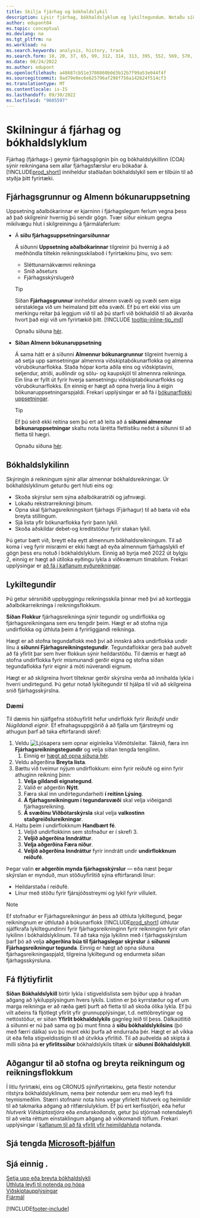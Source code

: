 ```yaml
---
title: Skilja fjárhag og bókhaldslykil
description: Lýsir fjárhag, bókhaldslyklum og lykiltegundum. Notaðu síðu fjárhagsuppsetningar til að tilgreina meðhöndlun bókhaldsvandamála í fyrirtækinu.
author: edupont04
ms.topic: conceptual
ms.devlang: na
ms.tgt_pltfrm: na
ms.workload: na
ms.search.keywords: analysis, history, track
ms.search.form: 18, 20, 37, 65, 99, 312, 314, 313, 395, 552, 569, 570, 634, 790, 791, 1158
ms.date: 08/24/2022
ms.author: edupont
ms.openlocfilehash: a48687cb51e3708860b0d3b12b7f99a53e044f4f
ms.sourcegitcommit: 8ad79e0ec6e625796af298f756a142624f514cf3
ms.translationtype: MT
ms.contentlocale: is-IS
ms.lasthandoff: 09/30/2022
ms.locfileid: "9605597"
---
```

# <a name="understanding-the-general-ledger-and-chart-of-accounts"></a>Skilningur á fjárhag og bókhaldslyklum

Fjárhag (fjárhags-) geymir fjárhagsgögnin þín og bókhaldslykillinn (COA) sýnir reikningana sem allar fjárhagsfærslur eru bókaðar á. [!INCLUDE[prod_short](includes/prod_short.md)] inniheldur staðlaðan bókhaldslykil sem er tilbúin til að styðja þitt fyrirtæki.

## <a name="general-ledger-setup-and-general-posting-setup"></a>Fjárhagsgrunnur og Almenn bókunaruppsetning

Uppsetning aðalbókarinnar er kjarninn í fjárhagslegum ferlum vegna þess að það skilgreinir hvernig þú sendir gögn. Tvær síður einkum gegna mikilvægu hlut í skilgreiningu á fjármálaferlum:  

* Á **síðu fjárhagsuppsetningarsíðunnar**

  Á síðunni **Uppsetning aðalbókarinnar** tilgreinir þú hvernig á að meðhöndla tiltekin reikningsskilaboð í fyrirtækinu þínu, svo sem:  

  * Sléttunarnákvæmni reikninga  
  * Snið aðseturs  
  * Fjárhagsskýrslugerð

  > [!TIP]
  > Síðan **Fjárhagsgrunnur** innheldur almenn svæði og svæði sem eiga sérstaklega við um heimaland þitt eða svæði. Ef þú ert ekki viss um merkingu reitar þá leggjum við til að þú starfi við bókhaldið til að ákvarða hvort það eigi við um fyrirtækið þitt. [!INCLUDE [tooltip-inline-tip_md](includes/tooltip-inline-tip_md.md)]  

  Opnaðu síðuna [hér](https://businesscentral.dynamics.com/?page=118).
  
* **Síðan Almenn bókunaruppsetning**

  Á sama hátt er á síðunni **Almennur bókunargrunnur** tilgreint hvernig á að setja upp samsetningar almennra viðskiptabókunarflokka og almenna vörubókunarflokka. Staða hópar korta aðila eins og viðskiptavini, seljendur, atriði, auðlindir og sölu- og kaupskjöl til almennra reikninga. Ein lína er fyllt út fyrir hverja samsetningu viðskiptabókunarflokks og vörubókunarflokks. En einnig er hægt að opna hverja línu á eigin bókunaruppsetningarspjaldi. Frekari upplýsingar er að fá í [bókunarflokki uppsetningar](finance-posting-groups.md).  

  > [!TIP]
  > Ef þú sérð ekki reitina sem þú ert að leita að á **síðunni almennar bókunaruppsetningar** skaltu nota lárétta flettistiku neðst á síðunni til að fletta til hægri.  

  Opnaðu síðuna [hér](https://businesscentral.dynamics.com/?page=314).

## <a name="the-chart-of-accounts"></a>Bókhaldslykilinn

Skýringin á reikningum sýnir allar almennar bókhaldsreikningar. Úr bókhaldslyklinum geturðu gert hluti eins og:  

* Skoða skýrslur sem sýna aðalbókaratriði og jafnvægi.  
* Lokaðu rekstrarreikningi þínum.  
* Opna skal fjárhagsreikningskort fjárhags (Fjárhagur) til að bæta við eða breyta stillingum.  
* Sjá lista yfir bókunarflokka fyrir þann lykil.
* Skoða aðskildar debet-og kreditstöður fyrir stakan lykil.

Þú getur bætt við, breytt eða eytt almennum bókhaldsreikningum. Til að koma í veg fyrir misræmi er ekki hægt að eyða almennum fjárhagslykli ef gögn þess eru notuð í bókhaldslyklum. Einnig að byrja með 2022 út bylgju 2, einnig er hægt að útiloka eyðingu lykla á viðkvæmum tímabilum. Frekari upplýsingar er [að fá í kaflanum eyðureikningar](finance-setup-chart-accounts.md#delete-accounts).  

## <a name="account-categories"></a>Lykiltegundir

Þú getur sérsniðið uppbyggingu reikningsskila þinnar með því að kortleggja aðalbókarreikninga í reikningsflokkum.  

**Síðan Flokkur** fjárhagsreikninga sýnir tegundir og undirflokka og fjárhagsreikningana sem eru tengdir þeim. Hægt er að stofna nýja undirflokka og úthluta þeim á fyrirliggjandi reikninga.  

Hægt er að stofna tegundaflokk með því að innskrá aðra undirflokka undir línu á **síðunni Fjárhagsreikningstegundir**. Tegundaflokkar gera það auðvelt að fá yfirlit þar sem hver flokkun sýnir heildarstöðu. Til dæmis er hægt að stofna undirflokka fyrir mismunandi gerðir eigna og stofna síðan tegundaflokka fyrir eignir á móti núverandi eignum.  

Hægt er að skilgreina hvort tilteknar gerðir skýrslna verða að innihalda lykla í hverri undirtegund. Þú getur notað lykiltegundir til hjálpa til við að skilgreina snið fjárhagsskýrslna.  

### <a name="example"></a>Dæmi

Til dæmis hin sjálfgefna stöðuyfirlit hefur undirflokk fyrir *Reiðufé* undir *Núgildandi eignir*. Ef efnahagsuppgjörið á að fjalla um fjárstreymi og athugun þarf að taka eftirfarandi skref:

1. Veldu ![Ljósapera sem opnar eiginleika Viðmótsleitar.](media/ui-search/search_small.png "Segðu mér hvað þú vilt gera") Táknið, færa inn **Fjárhagsreikningstegundir** og velja síðan tengda tengilinn.
   1. Einnig er [hægt að opna síðuna hér](https://businesscentral.dynamics.com/?page=790).
2. Veldu aðgerðina **Breyta lista**.
3. Bættu við tveimur nýjum undirflokkum: einn fyrir reiðufé og einn fyrir athuginn reikning þinn:
   1. **Velja gildandi eignategund**.
   2. Valið er aðgerðin **Nýtt**.
   3. Færa skal inn undirtegundarheiti **í reitinn Lýsing**.
   4. **Á fjárhagsreikningum í tegundarsvæði** skal velja viðeigandi fjárhagsreikning.
   5. **Á svæðinu Viðbótarskýrsla** skal velja **valkostinn staðgreiðslureikningar**.
4. Haltu þeim í undirflokknum **Handbært fé**.
   1. Veljið undirflokkinn sem stofnaður er í skrefi 3.
   2. **Veljið aðgerðina Inndráttur**.
   3. **Velja aðgerðina Færa niður**.
   4. **Veljið aðgerðina Inndráttur** fyrir inndrátt undir **undirflokknum reiðufé**.

Þegar valin **er aðgerðin mynda fjárhagsskýrslur** — eða næst þegar skýrslan er mynduð, mun stöðuyfirlitið sýna eftirfarandi línur:

* Heildarstaða í reiðufé.
* Línur með stöðu fyrir fjársjóðsstreymi og lykil fyrir villuleit.  

> [!NOTE]
> Ef stofnaður er Fjárhagsreikningur án þess að úthluta lykiltegund, þegar reikningnum er úthlutað á bókunarflokk [!INCLUDE[prod_short](includes/prod_short.md)] úthlutar sjálfkrafa lykiltegundinni fyrir fjárhagsreikninginn fyrir reikninginn fyrir ofan lykilinn í bókhaldslyklinum. Til að taka nýja lykilinn með í fjárhagsskýrslum þarf þó að velja **aðgerðina búa til fjárhagslegar skýrslur** á **síðunni Fjárhagsreikningur tegunda**. Einnig er hægt að opna síðuna fjárhagsreikningaspjald, tilgreina lykiltegund og endurmeta síðan fjárhagsskýrsluna.

## <a name="get-a-quick-overview"></a>Fá flýtiyfirlit

**Síðan Bókhaldslykill** birtir lykla í stigveldislista sem býður upp á hraðan aðgang að lykilupplýsingum hvers lykils. Listinn er þó kyrrstæður og ef um marga reikninga er að ræða gæti þurft að fletta til að skoða ólíka lykla. Ef þú vilt aðeins fá fljótlegt yfirlit yfir grunnupplýsingar, t.d. nettóbreytingar og nettóstöður, er síðan **Yfirlit bókhaldslykils** gagnleg leið til þess. Dálkaútlitið á síðunni er nú það sama og þú munt finna á **síðu bókhaldslykilsins** (þó með færri dálka) svo þú munt ekki þurfa að endurraða þér. Hægt er að víkka út eða fella stigveldisstigin til að útvíkka yfirlitið. Til að auðvelda að skipta á milli síðna þá **er yfirlitssíður** bókhaldslykils tiltæk úr **síðunni Bókhaldslykill**.

## <a name="access-to-create-and-edit-accounts-and-account-categories"></a>Aðgangur til að stofna og breyta reikningum og reikningsflokkum

Í litlu fyrirtæki, eins og CRONUS sýnifyrirtækinu, geta flestir notendur ritstýra bókhaldslyklinum, nema þeir notendur sem eru með leyfi frá teymismeðlim. Stærri stofnanir nota hins vegar yfirleitt hlutverk og heimildir til að takmarka aðgang að ritfærslulyklum. Ef þú ert kerfisstjóri, eða hefur *hlutverk Viðskiptastjóra* eða *endurskoðanda*, getur þú stjórnað notendaleyfi til að veita réttum einstaklingum aðgang að viðkomandi töflum. Frekari upplýsingar í [kaflanum til að fá yfirlit yfir heimildahluta](ui-define-granular-permissions.md#to-get-an-overview-of-a-users-permissions) notanda.  

## <a name="see-related-microsoft-training"></a>Sjá tengda [Microsoft-þjálfun](/training/modules/business-central-configure-general-ledger-setup/)

## <a name="see-also"></a>Sjá einnig .

[Setja upp eða breyta bókhaldslykli](finance-setup-chart-accounts.md)  
[Úthluta leyfi til notenda og hópa](ui-define-granular-permissions.md)  
[Viðskiptaupplýsingar](bi.md)  
[Fjármál](finance.md)  

[!INCLUDE[footer-include](includes/footer-banner.md)]
